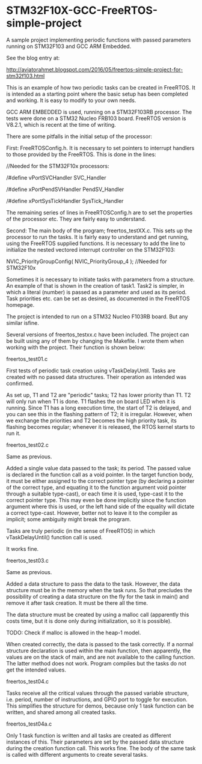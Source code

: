 # STM32F10X-GCC-FreeRTOS-simple-project
A sample project implementing periodic functions with passed parameters running on STM32F103 and GCC ARM Embedded.

See the blog entry at:

http://aviatorahmet.blogspot.com/2016/05/freertos-simple-project-for-stm32f103.html

This is an example of how two periodic tasks can be created in FreeRTOS. It is intended as a starting point where the basic setup has been completed and working. It is easy to modify to your own needs.

GCC ARM EMBEDDED is used, running on a STM32F103RB processor.
The tests were done on a STM32 Nucleo FRB103 board.
FreeRTOS version is V8.2.1, which is recent at the time of writing.

There are some pitfalls in the initial setup of the processor:

First: FreeRTOSConfig.h. It is necessary to set pointers to interrupt handlers to those provided by the FreeRTOS. This is done in the lines: 

//Needed for the STM32F10x processors:

/#define vPortSVCHandler SVC_Handler

/#define xPortPendSVHandler PendSV_Handler

/#define xPortSysTickHandler SysTick_Handler

The remaining series of lines in FreeRTOSConfig.h are to set the properties of the processor etc. They are fairly easy to understand.

Second: The main body of the program; freertos_testXX.c. This sets up the processor to run the tasks. It is fairly easy to understand and get running,  using the FreeRTOS supplied functions. It is necessary to add the line to initialize the nested vectored interrupt controller on the STM32F103:

NVIC_PriorityGroupConfig( NVIC_PriorityGroup_4 );  //Needed for STM32F10x

Sometimes it is necessary to initiate tasks with parameters from a structure. An example of that is shown in the creation of task1. Task2 is simpler, in which a literal (number) is passed as a parameter and used as its period. Task priorities etc. can be set as desired, as documented in the FreeRTOS homepage.

The project is intended to run on a STM32 Nucleo F103RB board. But any similar isfine.

Several versions of freertos_testxx.c have been included. The project can be built using any of them by changing the Makefile. I wrote them when working with the project. Their function is shown below:

freertos_test01.c

First tests of periodic task creation using vTaskDelayUntil. Tasks are created with no passed data structures. Their operation as intended was confirmed.

As set up, T1 and T2 are "periodic" tasks; T2 has lower priority than T1. T2 will only run when T1 is done. T1 flashes the on board LED when it is running. Since T1 has a long execution time, the start of T2 is delayed, and you can see this in the flashing pattern of T2; it is irregular. However, when we exchange the priorities and T2 becomes the high priority task, its flashing becomes regular; whenever it is released, the RTOS kernel starts to run it. 


freertos_test02.c

Same as previous.

Added a single value data passed to the task; its period. The passed value is declared in the function call as a void pointer. In the target function body, it must be either assigned to the correct pointer type (by declaring a pointer of the correct type, and equating it to the function argument void pointer through a suitable type-cast), or each time it is used, type-cast it to the correct pointer type. This may even be done implicitly since the function argument where this is used, or the left hand side of the equality will dictate a correct type-cast. However, better not to leave it to the compiler as implicit; some ambiguity might break the program.

Tasks are truly periodic (in the sense of FreeRTOS) in which vTaskDelayUntil() function call is used.

It works fine.

freertos_test03.c

Same as previous.

Added a data structure to pass the data to the task. However, the data structure must be in the memory when the task runs. So that precludes the possibility of creating a data structure on the fly for the task in main() and remove it after task creation. It must be there all the time.

The data structure must be created by using a malloc call (apparently this costs time, but it is done only during initialization, so it is possible). 

TODO: Check if malloc is allowed in the heap-1 model.

When created correctly, the data is passed to the task correctly. If a normal structure declaration is used within the main function, then apparently, the values are on the stack of main, and are not available to the calling function. The latter method does not work. Program compiles but the tasks do not get the intended values.


freertos_test04.c

Tasks receive all the critical values through the passed variable structure, i.e. period, number of instructions, and GPIO port to toggle for execution. This simplifies the structure for demos, because only 1 task function can be written, and shared among all created tasks.

freertos_test04a.c

Only 1 task function is written and all tasks are created as different instances of this. Their parameters are set by the passed data structure during the creation function call. This works fine. The body of the same task is called with different arguments to create several tasks.
